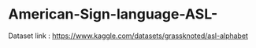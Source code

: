 # American-Sign-language-ASL-

Dataset link : https://www.kaggle.com/datasets/grassknoted/asl-alphabet
